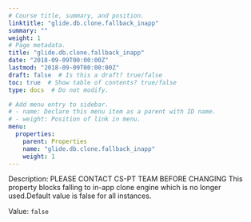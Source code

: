 ```yaml
---
# Course title, summary, and position.
linktitle: "glide.db.clone.fallback_inapp"
summary: ""
weight: 1
# Page metadata.
title: "glide.db.clone.fallback_inapp"
date: "2018-09-09T00:00:00Z"
lastmod: "2018-09-09T00:00:00Z"
draft: false  # Is this a draft? true/false
toc: true  # Show table of contents? true/false
type: docs  # Do not modify.

# Add menu entry to sidebar.
# - name: Declare this menu item as a parent with ID name.
# - weight: Position of link in menu.
menu:
  properties:
    parent: Properties
    name: "glide.db.clone.fallback_inapp"
    weight: 1
---
```


Description: PLEASE CONTACT CS-PT TEAM BEFORE CHANGING
This property blocks falling to in-app clone engine which is no longer used.Default value is false for all instances.


Value: `false`